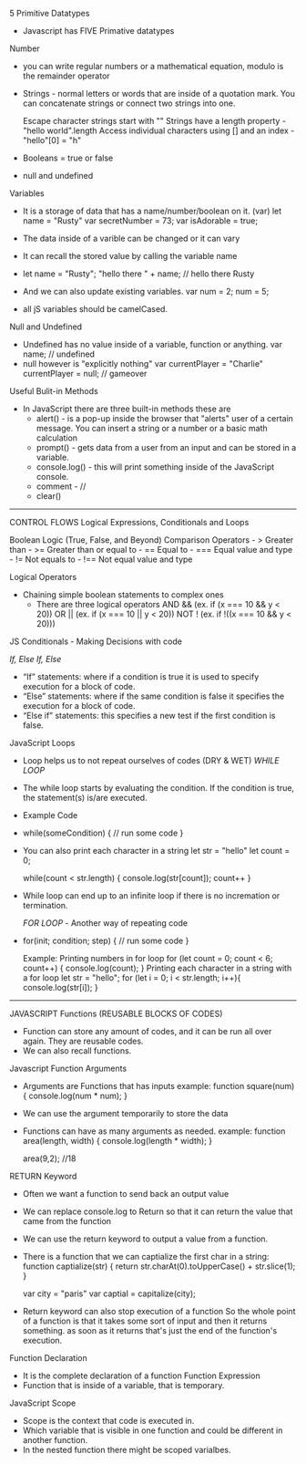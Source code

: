 5 Primitive Datatypes

- Javascript has FIVE Primative datatypes

Number

- you can write regular numbers or a mathematical equation, modulo is the remainder operator
- Strings - normal letters or words that are inside of a quotation mark. You can concatenate strings or connect two strings into one.

  Escape character strings start with "\"
  Strings have a length property - "hello world".length
  Access individual characters using [] and an index - "hello"[0] = "h"

- Booleans = true or false
- null and undefined

Variables

- It is a storage of data that has a name/number/boolean on it.
  (var) let name = "Rusty"
  var secretNumber = 73;
  var isAdorable = true;

- The data inside of a varible can be changed or it can vary

- It can recall the stored value by calling the variable name
- let name = "Rusty";
  "hello there " + name; // hello there Rusty
- And we can also update existing variables.
  var num = 2;
  num = 5;
- all jS variables should be camelCased.

Null and Undefined

- Undefined has no value inside of a variable, function or anything.
  var name; // undefined
- null however is "explicitly nothing"
  var currentPlayer = "Charlie"
  currentPlayer = null; // gameover

Useful Bulit-in Methods

- In JavaScript there are three built-in methods these are
  - alert() - is a pop-up inside the browser that "alerts" user of a certain message. You can insert a string or a number or a basic math calculation
  - prompt() - gets data from a user from an input and can be stored in a variable.
  - console.log() - this will print something inside of the JavaScript console.
  - comment - //
  - clear()

---

CONTROL FLOWS
Logical Expressions, Conditionals and Loops

Boolean Logic (True, False, and Beyond)
Comparison Operators - > Greater than - >= Greater than or equal to - == Equal to - === Equal value and type - != Not equals to - !== Not equal value and type

Logical Operators

- Chaining simple boolean statements to complex ones
  - There are three logical operators
    AND && (ex. if (x === 10 && y < 20))
    OR || (ex. if (x === 10 || y < 20))
    NOT ! (ex. if !((x === 10 && y < 20)))

JS Conditionals - Making Decisions with code

_If, Else If, Else_

- “If” statements: where if a condition is true it is used to specify execution for a block of code.
- “Else” statements: where if the same condition is false it specifies the execution for a block of code.
- “Else if” statements: this specifies a new test if the first condition is false.

JavaScript Loops

- Loop helps us to not repeat ourselves of codes (DRY & WET)
  _WHILE LOOP_
- The while loop starts by evaluating the condition. If the condition is true, the statement(s) is/are executed.
- Example Code
- while(someCondition) {
  // run some code
  }
- You can also print each character in a string
  let str = "hello"
  let count = 0;

  while(count < str.length) {
  console.log(str[count]);
  count++
  }

- While loop can end up to an infinite loop if there is no incremation or termination.

  _FOR LOOP_ - Another way of repeating code

- for(init; condition; step) {
  // run some code
  }

  Example:
  Printing numbers in for loop
  for (let count = 0; count < 6; count++) {
  console.log(count);
  }
  Printing each character in a string with a for loop
  let str = "hello";
  for (let i = 0; i < str.length; i++){
  console.log(str[i]);
  }

---

JAVASCRIPT Functions (REUSABLE BLOCKS OF CODES)

- Function can store any amount of codes, and it can be run all over again.
  They are reusable codes.
- We can also recall functions.

Javascript Function Arguments

- Arguments are Functions that has inputs
  example: function square(num) {
  console.log(num \* num);
  }

- We can use the argument temporarily to store the data
- Functions can have as many arguments as needed.
  example: function area(length, width) {
  console.log(length \* width);
  }

  area(9,2); //18

RETURN Keyword

- Often we want a function to send back an output value
- We can replace console.log to Return so that it can return the value that came from the function
- We can use the return keyword to output a value from a function.

- There is a function that we can captialize the first char in a string:
  function captialize(str) {
  return str.charAt(0).toUpperCase() + str.slice(1);
  }

  var city = "paris"
  var captial = capitalize(city);

- Return keyword can also stop execution of a function
  So the whole point of a function is that it takes some sort of input and then it returns something.
  as soon as it returns that's just the end of the function's execution.

Function Declaration

- It is the complete declaration of a function
  Function Expression
- Function that is inside of a variable, that is temporary.

JavaScript Scope

- Scope is the context that code is executed in.
- Which variable that is visible in one function and could be different in another function.
- In the nested function there might be scoped varialbes.
